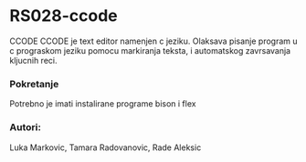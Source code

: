 # RS028-ccode
CCODE
CCODE je text editor namenjen c jeziku. Olaksava pisanje program u c prograskom jeziku pomocu markiranja teksta,
i automatskog zavrsavanja kljucnih reci.

### Pokretanje
Potrebno je imati instalirane programe bison i flex
### Autori:
Luka Markovic,
Tamara Radovanovic,
Rade Aleksic

